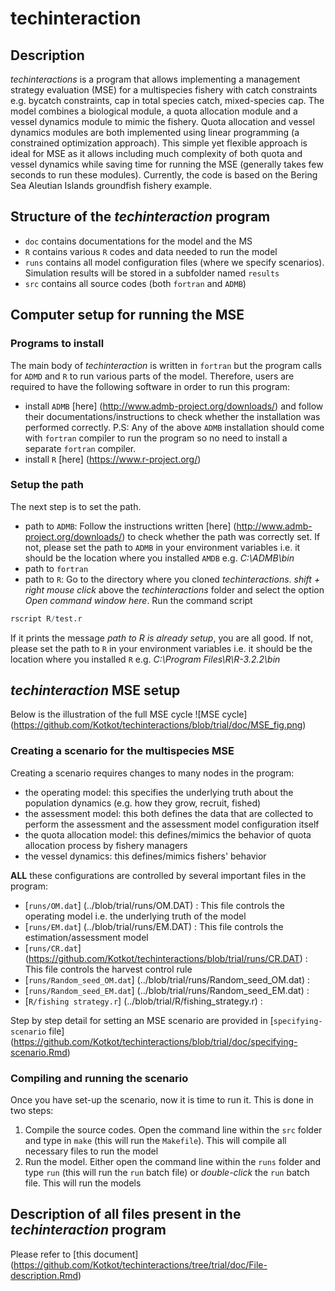 # techinteraction

## Description
_techinteractions_ is a program that allows implementing a management strategy evaluation (MSE) for a multispecies fishery with catch constraints e.g. bycatch constraints, cap in total species catch, mixed-species cap. The model combines a biological module, a quota allocation module and a vessel dynamics module to mimic the fishery. 
Quota allocation and vessel dynamics modules are both implemented using linear programming (a constrained optimization approach). This simple yet flexible approach is ideal for MSE as it allows including much complexity of both quota and vessel dynamics while saving time for running the MSE (generally takes few seconds to run these modules).
Currently, the code is based on the Bering Sea Aleutian Islands groundfish fishery example. 

## Structure of the _techinteraction_ program
- `doc` contains documentations for the model and the MS
- `R` contains various `R` codes and data needed to run the model
- `runs` contains all model configuration files (where we specify scenarios). Simulation results will be stored in a subfolder named `results`
- `src` contains all source codes (both `fortran` and `ADMB`)

## Computer setup for running the MSE

### Programs to install
The main body of _techinteraction_ is written in `fortran` but the program calls for `ADMD` and `R` to run various parts of the model. 
Therefore, users are required to have the following software in order to run this program:
* install `ADMB` [here] (http://www.admb-project.org/downloads/) and follow their documentations/instructions to check whether the installation was performed correctly. P.S: Any of the above `ADMB` installation should come with `fortran` compiler to run the program so no need to install a separate `fortran` compiler.
* install `R` [here] (https://www.r-project.org/)

### Setup the path
The next step is to set the path.
* path to `ADMB`:
Follow the instructions written [here] (http://www.admb-project.org/downloads/) to check whether the path was correctly set. If not, please set the path to `ADMB` in your environment variables i.e. it should be the location where you installed `AMDB` e.g. _C:\ADMB\bin_
* path to `fortran`
* path to `R`: 
Go to the directory where you cloned _techinteractions_. _shift + right mouse click_ above the _techinteractions_ folder and select the option _Open command window here_. Run the command script 

```R
rscript R/test.r
```

If it prints the message _path to R is already setup_, you are all good. If not, please set the path to `R` in your environment variables i.e. it should be the location where you installed `R` e.g. _C:\Program Files\R\R-3.2.2\bin_


## _techinteraction_ MSE setup

Below is the illustration of the full MSE cycle
![MSE cycle] (https://github.com/Kotkot/techinteractions/blob/trial/doc/MSE_fig.png) 

### Creating a scenario for the multispecies MSE 
Creating a scenario requires changes to many nodes in the program:
* the operating model: this specifies the underlying truth about the population dynamics (e.g. how they grow, recruit, fished)
* the assessment model: this both defines the data that are collected to perform the assessment and the assessment model configuration itself
* the quota allocation model: this defines/mimics the behavior of quota allocation process by fishery managers
* the vessel dynamics: this defines/mimics fishers' behavior 

**ALL** these configurations are controlled by several important files in the program:
* [`runs/OM.dat`] (../blob/trial/runs/OM.DAT) : This file controls the operating model i.e. the underlying truth of the model 
* [`runs/EM.dat`] (../blob/trial/runs/EM.DAT) : This file controls the estimation/assessment model
* [`runs/CR.dat`] (https://github.com/Kotkot/techinteractions/blob/trial/runs/CR.DAT) : This file controls the harvest control rule 
* [`runs/Random_seed_OM.dat`] (../blob/trial/runs/Random_seed_OM.dat) :
* [`runs/Random_seed_EM.dat`] (../blob/trial/runs/Random_seed_EM.dat) :
* [`R/fishing strategy.r`] (../blob/trial/R/fishing_strategy.r) :

Step by step detail for setting an MSE scenario are provided in [`specifying-scenario` file] (https://github.com/Kotkot/techinteractions/blob/trial/doc/specifying-scenario.Rmd)
### Compiling and running the scenario
Once you have set-up the scenario, now it is time to run it. This is done in two steps:
  1. Compile the source codes. Open the command line within the `src` folder and type in `make` (this will run the `Makefile`). This will compile all necessary files to run the model
  2. Run the model. Either open the command line within the `runs` folder and type `run` (this will run the `run` batch file) or _double-click_ the `run` batch file. This will run the models
	
## Description of all files present in the _techinteraction_ program
Please refer to [this document] (https://github.com/Kotkot/techinteractions/tree/trial/doc/File-description.Rmd) 
 	
